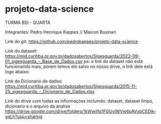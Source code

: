 # projeto-data-science

TURMA BSI - QUARTA 

Integrantes: Pedro Henrique Kappes // Maicon Businari

Link do git: https://github.com/pedrokappes/projeto-data-science

Link do dataset: https://mid.curitiba.pr.gov.br/dadosabertos/Sigesguarda/2022-09-01_sigesguarda_-_Base_de_Dados.csv
ps: o link do dataset não está funcionando mais, porem temos ele salvo no nosso drive, o link dele está logo abaixo:

Link do Dicionario de dados: https://mid.curitiba.pr.gov.br/dadosabertos/Sigesguarda/2015-11-25_sigesguarda_-_Dicionario_de_Dados.xlsx

Link do drive com todas as informações incluindo: dataset, dataset limpo, dicionario e o arquivo da analise
https://drive.google.com/drive/folders/1kWwjIfq1FGUvIWVw6pAVxbCEDlk-yqLh?usp=sharing
